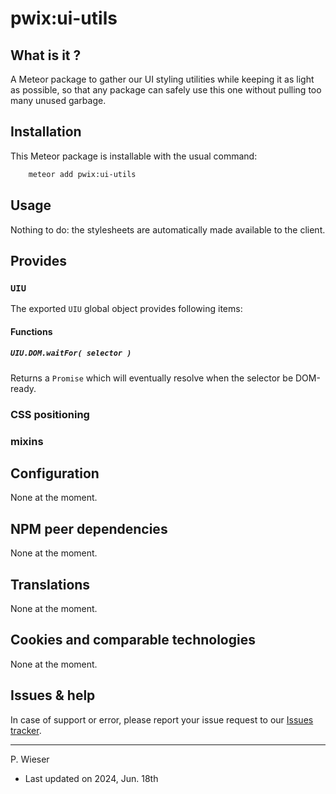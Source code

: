 # pwix:ui-utils

## What is it ?

A Meteor package to gather our UI styling utilities while keeping it as light as possible, so that any package can safely use this one without pulling too many unused garbage.

## Installation

This Meteor package is installable with the usual command:

```sh
    meteor add pwix:ui-utils
```

## Usage

Nothing to do: the stylesheets are automatically made available to the client.

## Provides

### `UIU`

The exported `UIU` global object provides following items:

#### Functions

##### `UIU.DOM.waitFor( selector )`

Returns a `Promise` which will eventually resolve when the selector be DOM-ready.

### CSS positioning

### mixins

## Configuration

None at the moment.

## NPM peer dependencies

None at the moment.

## Translations

None at the moment.

## Cookies and comparable technologies

None at the moment.

## Issues & help

In case of support or error, please report your issue request to our [Issues tracker](https://github.com/trychlos/pwix-ui-utils/issues).

---
P. Wieser
- Last updated on 2024, Jun. 18th
